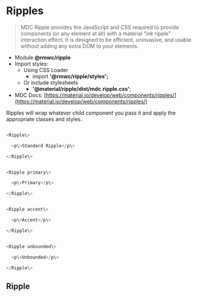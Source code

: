 Ripples
=======

> MDC Ripple provides the JavaScript and CSS required to provide components (or any element at all) with a material “ink ripple” interaction effect. It is designed to be efficient, uninvasive, and usable without adding any extra DOM to your elements.

*   Module **@rmwc/ripple**
*   Import styles:
    *   Using CSS Loader
        *   import **'@rmwc/ripple/styles';**
    *   Or include stylesheets
        *   **'@material/ripple/dist/mdc.ripple.css'**;
*   MDC Docs: [https://material.io/develop/web/components/ripples/](https://material.io/develop/web/components/ripples/)

Ripples will wrap whatever child component you pass it and apply the appropriate classes and styles.

```js

<Ripple\>

  <p\>Standard Ripple</p\>

</Ripple\>


```

```js

<Ripple primary\>

  <p\>Primary</p\>

</Ripple\>


```

```js

<Ripple accent\>

  <p\>Accent</p\>

</Ripple\>


```

```js

<Ripple unbounded\>

  <p\>Unbounded</p\>

</Ripple\>


```

Ripple
------